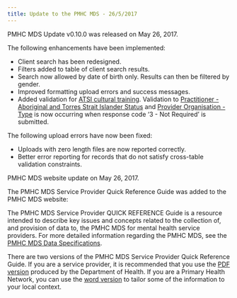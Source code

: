 ```yaml
---
title: Update to the PMHC MDS - 26/5/2017
---
```


PMHC MDS Update v0.10.0 was released on May 26, 2017.

The following enhancements have been implemented:

* Client search has been redesigned.
* Filters added to table of client search results.
* Search now allowed by date of birth only. Results can then be filtered by gender.
* Improved formatting upload errors and success messages.
* Added validation for [ATSI cultural training](https://docs.pmhc-mds.com/data-specification/data-model-and-specifications.html#practitioner-atsi-cultural-training). Validation to [Practitioner - Aboriginal and Torres Strait Islander Status](https://docs.pmhc-mds.com/data-specification/data-model-and-specifications.html#practitioner-aboriginal-and-torres-strait-islander-status) and [Provider Organisation - Type](https://docs.pmhc-mds.com/data-specification/data-model-and-specifications.html#provider-organisation-type) is now occurring when response code ‘3 - Not Required’ is submitted.

The following upload errors have now been fixed:

* Uploads with zero length files are now reported correctly.
* Better error reporting for records that do not satisfy cross-table validation constraints.

PMHC MDS website update on May 26, 2017.

The PMHC MDS Service Provider Quick Reference Guide was added to the PMHC MDS website:

The PMHC MDS Service Provider QUICK REFERENCE Guide is a resource intended to describe key issues and concepts related to the collection of, and provision of data to, the PMHC MDS for mental health service providers. For more detailed information regarding the PMHC MDS, see the [PMHC MDS Data Specifications](https://docs.pmhc-mds.com/data-specification/).

There are two versions of the PMHC MDS Service Provider Quick Reference Guide. If you are a service provider, it is recommended that you use the [PDF version](https://www.pmhc-mds.com/doc/service-provider-quick-reference-guide-20170516.pdf) produced by the Department of Health. If you are a Primary Health Network, you can use the [word version](https://www.pmhc-mds.com/doc/service-provider-quick-reference-guide-template-20170516.docx) to tailor some of the information to your local context.
